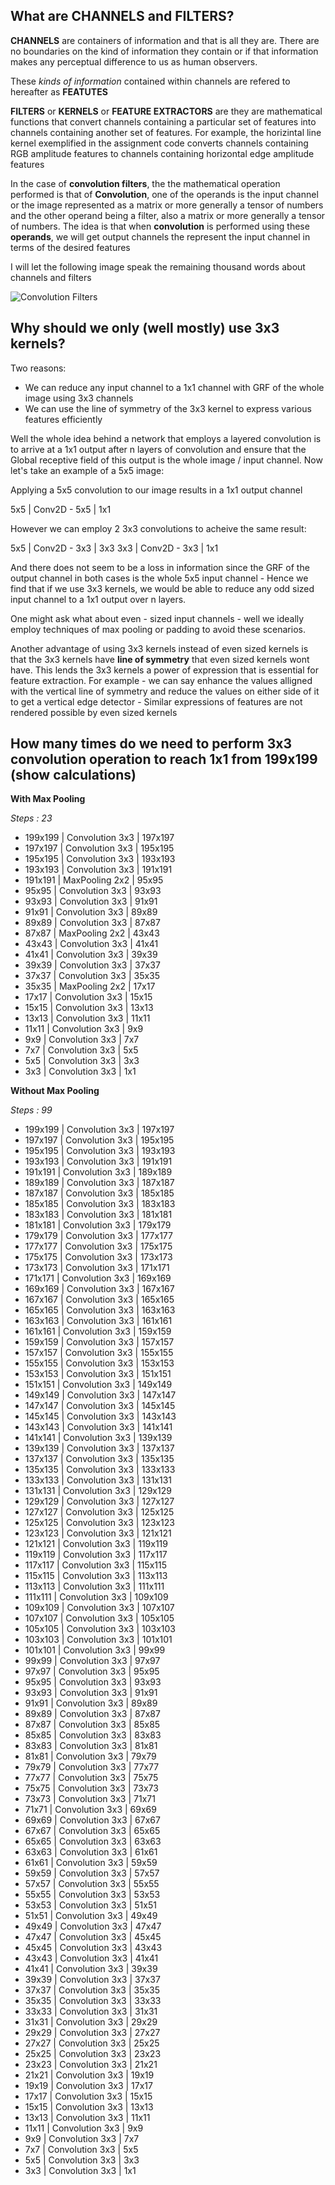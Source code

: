 ## What are **CHANNELS** and **FILTERS**?

**CHANNELS** are containers of information and that is all they are. There are no boundaries on the kind of information they contain or if that information makes any perceptual difference to us as human observers. 

These *kinds of information* contained within channels are refered to hereafter as **FEATUTES**

**FILTERS** or **KERNELS** or **FEATURE EXTRACTORS** are they are mathematical functions that convert channels containing a particular set of features into channels containing another set of features. For example, the horizintal line kernel exemplified in the assignment code converts channels containing RGB amplitude features to channels containing horizontal edge amplitude features

In the case of **convolution filters**, the the mathematical operation performed is that of **Convolution**, one of the operands is the input channel or the image represented as a matrix or more generally a tensor of numbers and the other operand being a filter, also a matrix or more generally a tensor of numbers. The idea is that when **convolution** is performed using these **operands**, we will get output channels the represent the input channel in terms of the desired features

I will let the following image speak the remaining thousand words about channels and filters

![Convolution Filters](https://github.com/anubhavsatpathy/EVA/blob/master/Session1/images/channels.png)

## Why should we only (well mostly) use 3x3 kernels?

Two reasons:

- We can reduce any input channel to a 1x1 channel with GRF of the whole image using 3x3 channels
- We can use the line of symmetry of the 3x3 kernel to express various features efficiently

Well the whole idea behind a network that employs a layered convolution is to arrive at a 1x1 output after n layers of convolution and ensure that the Global receptive field of this output is the whole image / input channel. Now let's take an example of a 5x5 image:

Applying a 5x5 convolution to our image results in a 1x1 output channel

5x5 | Conv2D - 5x5 | 1x1

However we can employ 2 3x3 convolutions to acheive the same result:

5x5 | Conv2D - 3x3 | 3x3
3x3 | Conv2D - 3x3 | 1x1

And there does not seem to be a loss in information since the GRF of the output channel in both cases is the whole 5x5 input channel - Hence we find that if we use 3x3 kernels, we would be able to reduce any odd sized input channel to a 1x1 output over n layers.

One might ask what about even - sized input channels - well we ideally employ techniques of max pooling or padding to avoid these scenarios.

Another advantage of using 3x3 kernels instead of even sized kernels is that the 3x3 kernels have **line of symmetry** that even sized kernels wont have. This lends the 3x3 kernels a power of expression that is essential for feature extraction. For example - we can say enhance the values alligned with the vertical line of symmetry and reduce the values on either side of it to get a vertical edge detector - Similar expressions of features are not rendered possible by even sized kernels


## How many times do we need to perform 3x3 convolution operation to reach 1x1 from 199x199 (show calculations)

**With Max Pooling**

*Steps : 23*

- 199x199 | Convolution 3x3 | 197x197
- 197x197 | Convolution 3x3 | 195x195
- 195x195 | Convolution 3x3 | 193x193
- 193x193 | Convolution 3x3 | 191x191
- 191x191 | MaxPooling 2x2 | 95x95
- 95x95 | Convolution 3x3 | 93x93
- 93x93 | Convolution 3x3 | 91x91
- 91x91 | Convolution 3x3 | 89x89
- 89x89 | Convolution 3x3 | 87x87
- 87x87 | MaxPooling 2x2 | 43x43
- 43x43 | Convolution 3x3 | 41x41
- 41x41 | Convolution 3x3 | 39x39
- 39x39 | Convolution 3x3 | 37x37
- 37x37 | Convolution 3x3 | 35x35
- 35x35 | MaxPooling 2x2 | 17x17
- 17x17 | Convolution 3x3 | 15x15
- 15x15 | Convolution 3x3 | 13x13
- 13x13 | Convolution 3x3 | 11x11
- 11x11 | Convolution 3x3 | 9x9
- 9x9 | Convolution 3x3 | 7x7
- 7x7 | Convolution 3x3 | 5x5
- 5x5 | Convolution 3x3 | 3x3
- 3x3 | Convolution 3x3 | 1x1

**Without Max Pooling** 

*Steps : 99*

- 199x199 | Convolution 3x3 | 197x197
- 197x197 | Convolution 3x3 | 195x195
- 195x195 | Convolution 3x3 | 193x193
- 193x193 | Convolution 3x3 | 191x191
- 191x191 | Convolution 3x3 | 189x189
- 189x189 | Convolution 3x3 | 187x187
- 187x187 | Convolution 3x3 | 185x185
- 185x185 | Convolution 3x3 | 183x183
- 183x183 | Convolution 3x3 | 181x181
- 181x181 | Convolution 3x3 | 179x179
- 179x179 | Convolution 3x3 | 177x177
- 177x177 | Convolution 3x3 | 175x175
- 175x175 | Convolution 3x3 | 173x173
- 173x173 | Convolution 3x3 | 171x171
- 171x171 | Convolution 3x3 | 169x169
- 169x169 | Convolution 3x3 | 167x167
- 167x167 | Convolution 3x3 | 165x165
- 165x165 | Convolution 3x3 | 163x163
- 163x163 | Convolution 3x3 | 161x161
- 161x161 | Convolution 3x3 | 159x159
- 159x159 | Convolution 3x3 | 157x157
- 157x157 | Convolution 3x3 | 155x155
- 155x155 | Convolution 3x3 | 153x153
- 153x153 | Convolution 3x3 | 151x151
- 151x151 | Convolution 3x3 | 149x149
- 149x149 | Convolution 3x3 | 147x147
- 147x147 | Convolution 3x3 | 145x145
- 145x145 | Convolution 3x3 | 143x143
- 143x143 | Convolution 3x3 | 141x141
- 141x141 | Convolution 3x3 | 139x139
- 139x139 | Convolution 3x3 | 137x137
- 137x137 | Convolution 3x3 | 135x135
- 135x135 | Convolution 3x3 | 133x133
- 133x133 | Convolution 3x3 | 131x131
- 131x131 | Convolution 3x3 | 129x129
- 129x129 | Convolution 3x3 | 127x127
- 127x127 | Convolution 3x3 | 125x125
- 125x125 | Convolution 3x3 | 123x123
- 123x123 | Convolution 3x3 | 121x121
- 121x121 | Convolution 3x3 | 119x119
- 119x119 | Convolution 3x3 | 117x117
- 117x117 | Convolution 3x3 | 115x115
- 115x115 | Convolution 3x3 | 113x113
- 113x113 | Convolution 3x3 | 111x111
- 111x111 | Convolution 3x3 | 109x109
- 109x109 | Convolution 3x3 | 107x107
- 107x107 | Convolution 3x3 | 105x105
- 105x105 | Convolution 3x3 | 103x103
- 103x103 | Convolution 3x3 | 101x101
- 101x101 | Convolution 3x3 | 99x99
- 99x99 | Convolution 3x3 | 97x97
- 97x97 | Convolution 3x3 | 95x95
- 95x95 | Convolution 3x3 | 93x93
- 93x93 | Convolution 3x3 | 91x91
- 91x91 | Convolution 3x3 | 89x89
- 89x89 | Convolution 3x3 | 87x87
- 87x87 | Convolution 3x3 | 85x85
- 85x85 | Convolution 3x3 | 83x83
- 83x83 | Convolution 3x3 | 81x81
- 81x81 | Convolution 3x3 | 79x79
- 79x79 | Convolution 3x3 | 77x77
- 77x77 | Convolution 3x3 | 75x75
- 75x75 | Convolution 3x3 | 73x73
- 73x73 | Convolution 3x3 | 71x71
- 71x71 | Convolution 3x3 | 69x69
- 69x69 | Convolution 3x3 | 67x67
- 67x67 | Convolution 3x3 | 65x65
- 65x65 | Convolution 3x3 | 63x63
- 63x63 | Convolution 3x3 | 61x61
- 61x61 | Convolution 3x3 | 59x59
- 59x59 | Convolution 3x3 | 57x57
- 57x57 | Convolution 3x3 | 55x55
- 55x55 | Convolution 3x3 | 53x53
- 53x53 | Convolution 3x3 | 51x51
- 51x51 | Convolution 3x3 | 49x49
- 49x49 | Convolution 3x3 | 47x47
- 47x47 | Convolution 3x3 | 45x45
- 45x45 | Convolution 3x3 | 43x43
- 43x43 | Convolution 3x3 | 41x41
- 41x41 | Convolution 3x3 | 39x39
- 39x39 | Convolution 3x3 | 37x37
- 37x37 | Convolution 3x3 | 35x35
- 35x35 | Convolution 3x3 | 33x33
- 33x33 | Convolution 3x3 | 31x31
- 31x31 | Convolution 3x3 | 29x29
- 29x29 | Convolution 3x3 | 27x27
- 27x27 | Convolution 3x3 | 25x25
- 25x25 | Convolution 3x3 | 23x23
- 23x23 | Convolution 3x3 | 21x21
- 21x21 | Convolution 3x3 | 19x19
- 19x19 | Convolution 3x3 | 17x17
- 17x17 | Convolution 3x3 | 15x15
- 15x15 | Convolution 3x3 | 13x13
- 13x13 | Convolution 3x3 | 11x11
- 11x11 | Convolution 3x3 | 9x9
- 9x9 | Convolution 3x3 | 7x7
- 7x7 | Convolution 3x3 | 5x5
- 5x5 | Convolution 3x3 | 3x3
- 3x3 | Convolution 3x3 | 1x1

